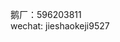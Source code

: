 鹅厂：596203811                                                                                           
wechat: jieshaokeji9527
